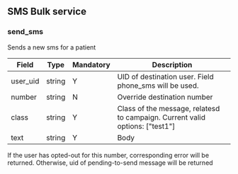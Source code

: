 ## SMS Bulk service

### send_sms

Sends a new sms for a patient

|Field|Type|Mandatory|Description
|---|---|---|---
|user_uid|string|Y|UID of destination user. Field phone_sms will be used.
|number|string|N|Override destination number
|class|string|Y|Class of the message, relatesd to campaign. Current valid options: ["test1"]
|text|string|Y|Body

If the user has opted-out for this number, corresponding error will be returned.
Otherwise, uid of pending-to-send message will be returned
